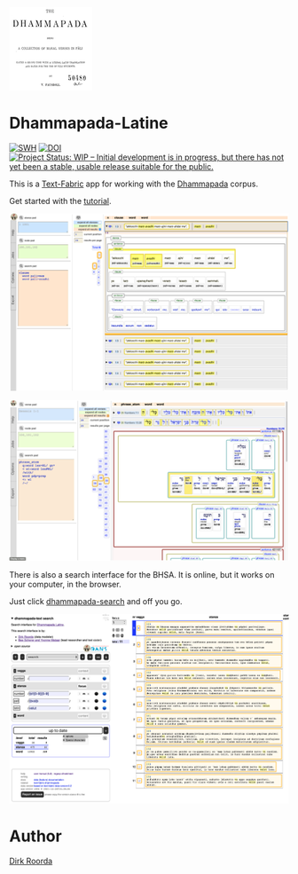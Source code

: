 ![logo](code/static/logo.png)

# Dhammapada-Latine

[![SWH](https://archive.softwareheritage.org/badge/origin/https://github.com/annotation/app-bhsa/)](https://archive.softwareheritage.org/browse/origin/https://github.com/annotation/app-bhsa/)
[![DOI](https://zenodo.org/badge/161639222.svg)](https://zenodo.org/badge/latestdoi/161639222)
[![Project Status: WIP – Initial development is in progress, but there has not yet been a stable, usable release suitable for the public.](https://www.repostatus.org/badges/latest/wip.svg)](https://www.repostatus.org/#wip)

This is a
[Text-Fabric](https://github.com/annotation/text-fabric) app
for working with the
[Dhammapada](https://github.com/etcbc/dhammapada/) corpus.

Get started with the
[tutorial](https://nbviewer.jupyter.org/github/annotation/tutorials/blob/master/dhammapada/start.ipynb).


![shot](images/shot.png)

![browser](images/browser.png)

There is also a search interface for the BHSA.
It is online, but it works on your computer, in the browser.

Just click
[dhammapada-search](https://annotation.github.io/app-dhammapada/)
and off you go.

![ls](ls.png)

# Author

[Dirk Roorda](https://github.com/dirkroorda)

